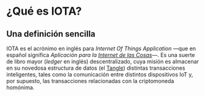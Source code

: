 # ¿Qué es IOTA?

## Una definición sencilla

IOTA es el acrónimo en inglés para *Internet Of Things Application* —que en español significa *Aplicación para la [Internet de las Cosas](https://es.wikipedia.org/wiki/Internet_de_las_cosas)*—. Es una suerte de libro mayor (*ledger* en inglés) descentralizado, cuya misión es almacenar en su novedosa estructura de datos (el [Tangle](tangle.md)) distintas transacciones inteligentes, tales como la comunicación entre distintos dispositivos IoT y, por supuesto, las transacciones relacionadas con la criptomoneda homónima.
